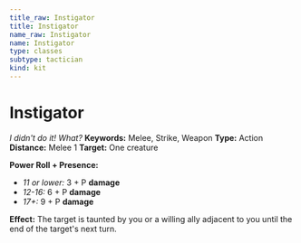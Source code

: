 ```yaml
---
title_raw: Instigator
title: Instigator
name_raw: Instigator
name: Instigator
type: classes
subtype: tactician
kind: kit
---
```


# Instigator

*I didn't do it! What?* **Keywords:** Melee, Strike, Weapon **Type:** Action **Distance:** Melee 1 **Target:** One creature

**Power Roll + Presence:**

- *11 or lower:* 3 + P **damage**
- *12-16:* 6 + P **damage**
- *17+:* 9 + P **damage**

**Effect:** The target is taunted by you or a willing ally adjacent to you until the end of the target's next turn.
